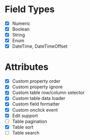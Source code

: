 # Field Types

* [x] Numeric
* [x] Boolean
* [x] String
* [x] Enum
* [x] DateTime, DateTimeOffset

# Attributes

* [x] Custom property order
* [x] Custom property ignore
* [x] Custom table row/column selector
* [x] Custom table data loader
* [x] Custom field formatter
* [x] Custom onclick event
* [x] Edit support
* [ ] Table pagination
* [x] Table sort
* [ ] Table search